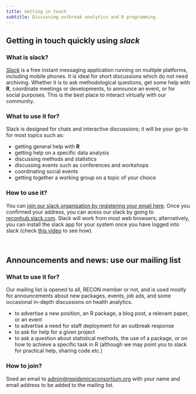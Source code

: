 ```yaml
---
title: Getting in touch
subtitle: Discussing outbreak analytics and R programming.
---
```




## Getting in touch quickly using *slack*

### What is slack?

[*Slack*](https://slack.com/) is a free instant messaging application running on multiple platforms, including mobile phones. It is ideal for short discussions which do not need archiving. Whether it is to ask methodological questions, get some help with **R**, coordinate meetings or developments, to announce an event, or for social purposes. This is the best place to interact virtually with our community.


### What to use it for?

Slack is designed for chats and interactive discussions; it will be your go-to for most topics such as:

- getting general help with **R**
- getting help on a specific data analysis
- discussing methods and statistics
- discussing events such as conferences and workshops
- coordinating social events
- getting together a working group on a topic of your choice


### How to use it?

You can [join our slack organisation by registering your email here](https://join.slack.com/t/reconhub/shared_invite/enQtNDYxNjI5MjAxMTU3LWY5NmMyNWI4OTRlMzFjNjk0YjFmMGVmNTI3Zjc0NzE4NzIyNTEzODlhYTkwN2Q5MWM2NmFmYmExODRjZDg3OWE). Once you confirmed your address, you can acess our slack by going to [reconhub.slack.com](https://reconhub.slack.com). Slack will work from most web browsers; alternatively, you can install the slack app for your system once you have logged into slack (check [this video](https://www.youtube.com/watch?v=vKeo1YTVfZI) to see how).


<br>

## Announcements and news: use our mailing list 


### What to use it for?

Our mailing list is opened to all, RECON member or not, and is used mostly for announcements about new packages, events, job ads, and some occasional in-depth discussions on health analytics.

- to advertise a new position, an R package, a blog post, a relevant paper, or
  an event
- to advertise a need for staff deployment for an outbreak response
- to ask for help for a given project
- to ask a question about statistical methods, the use of a package, or on how
  to achieve a specific task in R (although we may point you to slack for practical help, sharing code etc.)



### How to join?

Sned an email to admin@repidemicsconsortium.org with your name and email address to be added to the mailing list.



